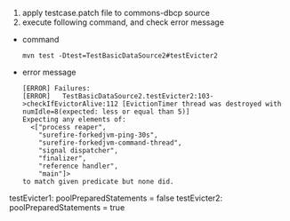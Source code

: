 1. apply testcase.patch file to commons-dbcp source
2. execute following command, and check error message 
  - command
    ```
    mvn test -Dtest=TestBasicDataSource2#testEvicter2
    ```
  - error message
    ```
    [ERROR] Failures: 
    [ERROR]   TestBasicDataSource2.testEvicter2:103->checkIfEvictorAlive:112 [EvictionTimer thread was destroyed with numIdle=8(expected: less or equal than 5)] 
    Expecting any elements of:
      <["process reaper",
        "surefire-forkedjvm-ping-30s",
        "surefire-forkedjvm-command-thread",
        "signal dispatcher",
        "finalizer",
        "reference handler",
        "main"]>
    to match given predicate but none did.
    ```

  testEvicter1: poolPreparedStatements = false
  testEvicter2: poolPreparedStatements = true

